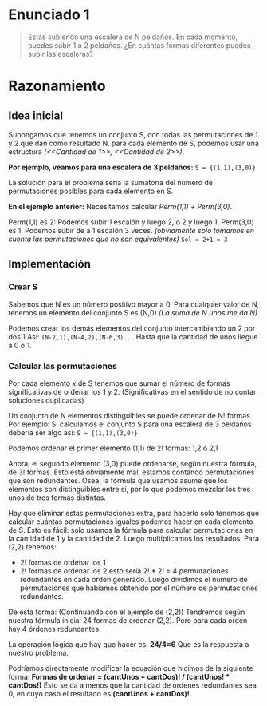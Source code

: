 # Enunciado 1

> Estás subiendo una escalera de N peldaños. En cada momento, puedes subir 1 o 2 peldaños. ¿En cuántas formas diferentes puedes subir las escaleras?

# Razonamiento

## Idea inicial
Supongamos que tenemos un conjunto S, con todas las permutaciones de 1 y 2 que dan como resultado N.
para cada elemento de S, podemos usar una estructura *(<<Cantidad de 1>>, <<Cantidad de 2>>)*.

**Por ejemplo, veamos para una escalera de 3 peldaños:**
`S = {(1,1),(3,0)}`

La solución para el problema sería la sumatoria del número de permutaciones posibles para cada elemento en S.

**En el ejemplo anterior:**
Necesitamos calcular *Perm(1,1) + Perm(3,0)*.

Perm(1,1) es 2: Podemos subir 1 escalón y luego 2, o 2 y luego 1.
Perm(3,0) es 1: Podemos subir de a 1 escalón 3 veces.
*(obviamente solo tomamos en cuenta las permutaciones que no son equivalentes)*
`Sol = 2+1 = 3`

## Implementación
### Crear S
Sabemos que N es un número positivo mayor a 0.
Para cualquier valor de N, tenemos un elemento del conjunto S es (N,0)
*(La suma de N unos me da N)*

Podemos crear los demás elementos del conjunto intercambiando un 2 por dos 1
Así:
 `(N-2,1),(N-4,2),(N-6,3)...`
Hasta que la cantidad de unos llegue a 0 o 1.

### Calcular las permutaciones
Por cada elemento *x* de S tenemos que sumar el número de formas significativas de ordenar los 1 y 2. (Significativas en el sentido de no contar soluciones duplicadas)

Un conjunto de N elementos distinguibles se puede ordenar de N! formas.
Por ejemplo: Si calculamos el conjunto S para una escalera de 3 peldaños debería ser algo así:
`S = {(1,1),(3,0)}`

Podemos ordenar el primer elemento (1,1) de 2! formas:
 1,2 ó 2,1

Ahora, el segundo elemento (3,0) puede ordenarse, según nuestra fórmula, de 3! formas. Esto está obviamente mal, estamos contando permutaciones que son redundantes.
Osea, la fórmula que usamos asume que los elementos son distinguibles entre sí, por lo que podemos mezclar los tres unos de tres formas distintas.

Hay que eliminar estas permutaciones extra, para hacerlo solo tenemos que calcular cuántas permutaciones iguales podemos hacer en cada elemento de S.
Esto es fácil: solo usamos la fórmula para calcular permutaciones en la cantidad de 1 y la cantidad de 2. Luego multiplicamos los resultados:
Para (2,2) tenemos:
  + 2! formas de ordenar los 1
  + 2! formas de ordenar los 2
  esto sería 2! * 2! = 4 permutaciones redundantes en cada orden generado.
Luego dividimos el número de permutaciones que habíamos obtenido por el número de permutaciones redundantes.

De esta forma:
 (Continuando con el ejemplo de (2,2))
 Tendremos según nuestra fórmula inicial 24 formas de ordenar (2,2).
 Pero para cada orden hay 4 órdenes redundantes.
 
 La operación lógica que hay que hacer es: **24/4=6**
 Que es la respuesta a nuestro problema.

Podríamos directamente modificar la ecuación que hicimos de la siguiente forma:
**Formas de ordenar = (cantUnos + cantDos)! / (cantUnos! * cantDos!)**
Esto se da a menos que la cantidad de órdenes redundantes sea 0, en cuyo caso el resultado es **(cantUnos + cantDos)!**.
